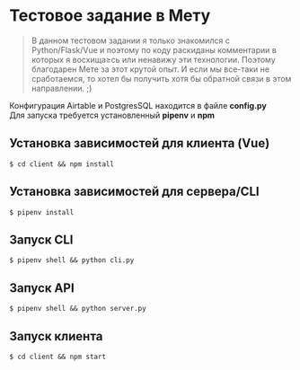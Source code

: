 # Тестовое задание в Мету

> В данном тестовом задании я только знакомился с Python/Flask/Vue и поэтому по коду раскиданы комментарии в которых я восхища≥сь или ненавижу эти технологии. Поэтому благодарен Мете за этот крутой опыт. И если мы все-таки не сработаемся, то хотел бы получить хотя бы обратной связи в этом направлении. ;)

Конфигурация Airtable и PostgresSQL находится в файле <b>config.py</b> <br>
Для запуска требуется установленный <b>pipenv</b> и <b>npm</b>

## Установка зависимостей для клиента (Vue)
```
$ cd client && npm install
```

## Установка зависимостей для сервера/CLI
```
$ pipenv install
```

## Запуск CLI
```
$ pipenv shell && python cli.py
```

## Запуск API
```
$ pipenv shell && python server.py
```

## Запуск клиента
```
$ cd client && npm start
```